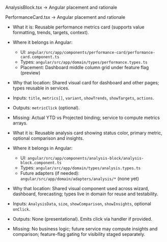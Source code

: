 AnalysisBlock.tsx → Angular placement and rationale

PerformanceCard.tsx → Angular placement and rationale

- What it is: Reusable performance metrics card (supports value formatting, trends, targets, context).
- Where it belongs in Angular:
  - UI: `angular/src/app/components/performance-card/performance-card.component.ts`
  - Types: `angular/src/app/domain/types/performance.types.ts`
  - Placement: Dashboard middle column grid under feature flag (preview)
- Why that location: Shared visual card for dashboard and other pages; types reusable in services.
- Inputs: `title`, `metrics[]`, `variant`, `showTrends`, `showTargets`, `actions`.
- Outputs: `metricClick` (optional).
- Missing: Actual YTD vs Projected binding; service to compute metrics arrays.

- What it is: Reusable analysis card showing status color, primary metric, optional comparison and insights.
- Where it belongs in Angular:
  - UI: `angular/src/app/components/analysis-block/analysis-block.component.ts`
  - Types: `angular/src/app/domain/types/analysis.types.ts`
  - Future adapters (if needed): `angular/src/app/domain/adapters/analysis/*` (none yet)
- Why that location: Shared visual component used across wizard, dashboard, forecasting; types live in domain for reuse and testability.
- Inputs: `AnalysisData`, `size`, `showComparison`, `showInsights`, optional `onClick`.
- Outputs: None (presentational). Emits click via handler if provided.
- Missing: No business logic; future service may compute insights and comparison; feature-flag gating for visibility staged separately.
